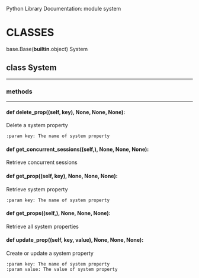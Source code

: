 Python Library Documentation: module system
# __CLASSES__

base.Base(__builtin__.object)
    System

## class __System__
****************************************

### methods
****************************************
#### def __delete_prop__((self, key), None, None, None):

Delete a system property

```
:param key: The name of system property
```

#### def __get_concurrent_sessions__((self,), None, None, None):

Retrieve concurrent sessions

#### def __get_prop__((self, key), None, None, None):

Retrieve system property

```
:param key: The name of system property
```

#### def __get_props__((self,), None, None, None):

Retrieve all system properties

#### def __update_prop__((self, key, value), None, None, None):

Create or update a system property

```
:param key: The name of system property
:param value: The value of system property
```
